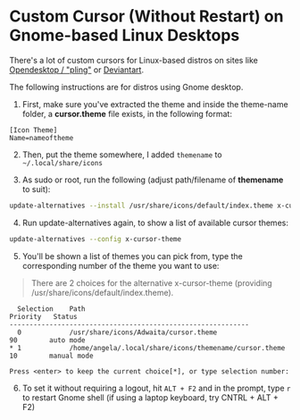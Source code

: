 # Custom Cursor (Without Restart) on Gnome-based Linux Desktops

There's a lot of custom cursors for Linux-based distros on sites like [Opendesktop / "pling"](https://www.pling.com/browse/cat/107/order/latest/) or [Deviantart](https://www.deviantart.com/search/collections?page=3&q=linux%20cursor).

The following instructions are for distros using Gnome desktop.

1. First, make sure you've extracted the theme and inside the theme-name folder, a **cursor.theme** file exists, in the following format:
```text
[Icon Theme]
Name=nameoftheme
```

2. Then, put the theme somewhere, I added `themename` to `~/.local/share/icons`

3. As sudo or root, run the following (adjust path/filename of **themename** to suit):
```bash
update-alternatives --install /usr/share/icons/default/index.theme x-cursor-theme /home/angela/.local/share/icons/themename/cursor.theme 10
```

4. Run update-alternatives again, to show a list of available cursor themes:
```bash
update-alternatives --config x-cursor-theme
```

5. You'll be shown a list of themes you can pick from, type the corresponding number of the theme you want to use:

> There are 2 choices for the alternative x-cursor-theme (providing /usr/share/icons/default/index.theme).

```
  Selection    Path                                                     Priority   Status
------------------------------------------------------------
  0            /usr/share/icons/Adwaita/cursor.theme                     90        auto mode
* 1            /home/angela/.local/share/icons/themename/cursor.theme   10        manual mode

Press <enter> to keep the current choice[*], or type selection number:
```

6. To set it without requiring a logout, hit `ALT + F2` and in the prompt, type `r` to restart Gnome shell (if using a laptop keyboard, try CNTRL + ALT + F2)
